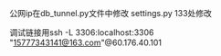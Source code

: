公网ip在db_tunnel.py文件中修改
settings.py 133处修改

调试链接用ssh -L 3306:localhost:3306 "15777343141@163.com"@60.176.40.101